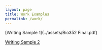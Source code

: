 ```yaml
---
layout: page
title: Work Examples
permalink: /work/
---
```

  
[Writing Sample 1](../assets/Bio352 Final.pdf)

[Writing Sample 2](../assets/CapstoneWriting_FinalPaper_KZ_12082018.pdf)

